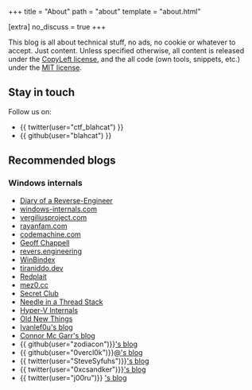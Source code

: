 +++
title = "About"
path = "about"
template = "about.html"

[extra]
no_discuss = true
+++


This blog is all about technical stuff, no ads, no cookie or whatever to accept. Just content.
Unless specified otherwise, all content is released under the [CopyLeft license](https://www.gnu.org/licenses/copyleft.en.html), and the all code (own tools, snippets, etc.) under the [MIT license](https://opensource.org/licenses/MIT).


## Stay in touch ##

Follow us on:
 - {{ twitter(user="ctf_blahcat") }}
 - {{ github(user="blahcat") }}


## Recommended blogs ##

### Windows internals

  - [Diary of a Reverse-Engineer](https://doar-e.github.io/)
  - [windows-internals.com](https://windows-internals.com/)
  - [vergiliusproject.com](https://vergiliusproject.com)
  - [rayanfam.com](https://rayanfam.com/)
  - [codemachine.com](https://www.codemachine.com/)
  - [Geoff Chappell](https://www.geoffchappell.com/)
  - [revers.engineering](https://revers.engineering/)
  - [WinBindex](https://m417z.com/winbindex/)
  - [tiraniddo.dev](https://www.tiraniddo.dev)
  - [Redplait](http://redplait.blogspot.com/)
  - [mez0.cc](https://web.archive.org/web/20230304082023/https://mez0.cc/)
  - [Secret Club](https://secret.club/tags#windows)
  - [Needle in a Thread Stack](https://needleinathreadstack.wordpress.com/)
  - [Hyper-V Internals](https://hvinternals.blogspot.com/)
  - [Old New Things](https://devblogs.microsoft.com/oldnewthing/)
  - [Ivanlef0u's blog](https://www.ivanlef0u.tuxfamily.org)
  - [Connor Mc Garr's blog](https://connormcgarr.github.io)
  - {{ github(user="zodiacon")}}['s blog](https://scorpiosoftware.net/)
  - {{ github(user="0vercl0k")}}[@'s blog](https://0vercl0k.tuxfamily.org/bl0g)
  - {{ twitter(user="SteveSyfuhs")}}['s blog](https://syfuhs.net/)
  - {{ twitter(user="0xcsandker")}}['s blog](https://csandker.io/)
  - {{ twitter(user="j00ru")}} ['s blog](https://j00ru.vexillium.org/)
